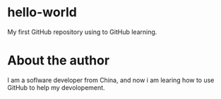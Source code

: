 # hello-world
My first GitHub repository using to GitHub learning.
# About the author
I am a soflware developer from China, and now i am learing how to use GitHub to help my devolopement.
